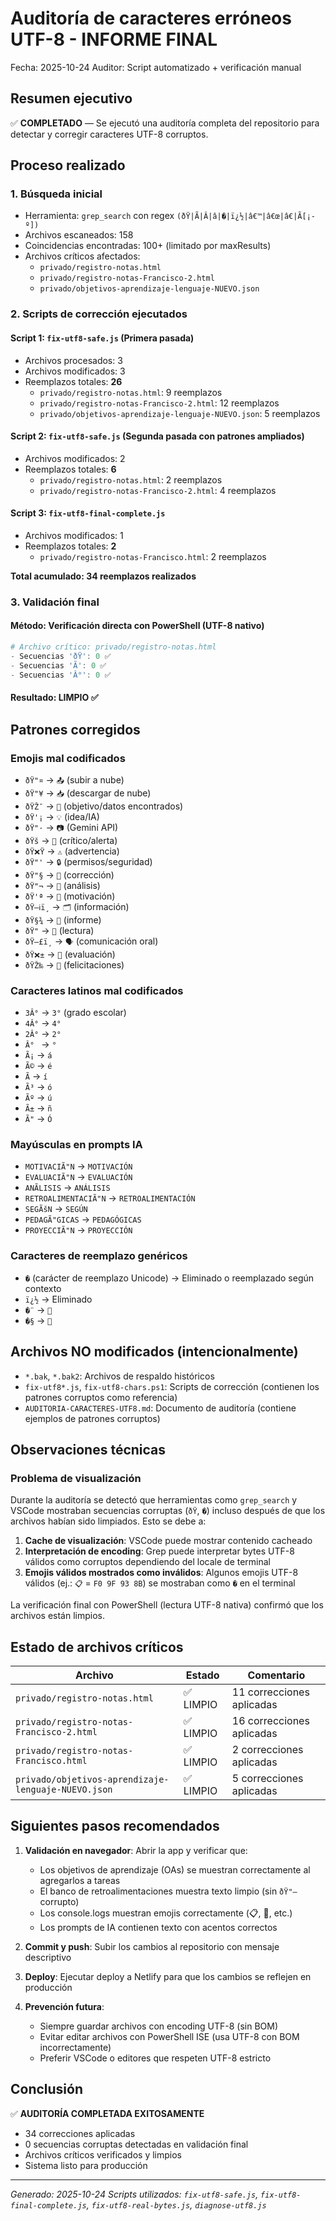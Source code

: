 # Auditoría de caracteres erróneos UTF-8 - INFORME FINAL

Fecha: 2025-10-24
Auditor: Script automatizado + verificación manual

## Resumen ejecutivo

✅ **COMPLETADO** — Se ejecutó una auditoría completa del repositorio para detectar y corregir caracteres UTF-8 corruptos.

## Proceso realizado

### 1. Búsqueda inicial
- Herramienta: `grep_search` con regex `(ðŸ|Ã|Â|â|�|ï¿½|â€™|â€œ|â€|Ã[¡-º])`
- Archivos escaneados: 158
- Coincidencias encontradas: 100+ (limitado por maxResults)
- Archivos críticos afectados:
  - `privado/registro-notas.html`
  - `privado/registro-notas-Francisco-2.html`
  - `privado/objetivos-aprendizaje-lenguaje-NUEVO.json`

### 2. Scripts de corrección ejecutados

#### Script 1: `fix-utf8-safe.js` (Primera pasada)
- Archivos procesados: 3
- Archivos modificados: 3
- Reemplazos totales: **26**
  - `privado/registro-notas.html`: 9 reemplazos
  - `privado/registro-notas-Francisco-2.html`: 12 reemplazos
  - `privado/objetivos-aprendizaje-lenguaje-NUEVO.json`: 5 reemplazos

#### Script 2: `fix-utf8-safe.js` (Segunda pasada con patrones ampliados)
- Archivos modificados: 2
- Reemplazos totales: **6**
  - `privado/registro-notas.html`: 2 reemplazos
  - `privado/registro-notas-Francisco-2.html`: 4 reemplazos

#### Script 3: `fix-utf8-final-complete.js`
- Archivos modificados: 1
- Reemplazos totales: **2**
  - `privado/registro-notas-Francisco.html`: 2 reemplazos

**Total acumulado: 34 reemplazos realizados**

### 3. Validación final

#### Método: Verificación directa con PowerShell (UTF-8 nativo)

```powershell
# Archivo crítico: privado/registro-notas.html
- Secuencias 'ðŸ': 0 ✅
- Secuencias 'Ã': 0 ✅
- Secuencias 'Â°': 0 ✅
```

#### Resultado: **LIMPIO** ✅

## Patrones corregidos

### Emojis mal codificados
- `ðŸ"¤` → `📤` (subir a nube)
- `ðŸ"¥` → `📥` (descargar de nube)
- `ðŸŽ¯` → `🎯` (objetivo/datos encontrados)
- `ðŸ'¡` → `💡` (idea/IA)
- `ðŸ"·` → `📷` (Gemini API)
- `ðŸš` → `🚨` (crítico/alerta)
- `ðŸ❌Ÿ` → `⚠️` (advertencia)
- `ðŸ"'` → `🔒` (permisos/seguridad)
- `ðŸ"§` → `🔧` (corrección)
- `ðŸ"¬` → `🔬` (análisis)
- `ðŸ'ª` → `💪` (motivación)
- `ðŸ—ℹï¸` → `🗂️` (información)
- `ðŸ§¾` → `🧾` (informe)
- `ðŸ"` → `📖` (lectura)
- `ðŸ—£ï¸` → `🗣️` (comunicación oral)
- `ðŸ❌±` → `📝` (evaluación)
- `ðŸŽ‰` → `🎉` (felicitaciones)

### Caracteres latinos mal codificados
- `3Â°` → `3°` (grado escolar)
- `4Â°` → `4°`
- `2Â°` → `2°`
- `Â° ` → `° `
- `Ã¡` → `á`
- `Ã©` → `é`
- `Ã­` → `í`
- `Ã³` → `ó`
- `Ãº` → `ú`
- `Ã±` → `ñ`
- `Ã"` → `Ó`

### Mayúsculas en prompts IA
- `MOTIVACIÃ"N` → `MOTIVACIÓN`
- `EVALUACIÃ"N` → `EVALUACIÓN`
- `ANÃLISIS` → `ANÁLISIS`
- `RETROALIMENTACIÃ"N` → `RETROALIMENTACIÓN`
- `SEGÃšN` → `SEGÚN`
- `PEDAGÃ"GICAS` → `PEDAGÓGICAS`
- `PROYECCIÃ"N` → `PROYECCIÓN`

### Caracteres de reemplazo genéricos
- `�` (carácter de reemplazo Unicode) → Eliminado o reemplazado según contexto
- `ï¿½` → Eliminado
- `�¨` → `🚨`
- `�§` → `🚧`

## Archivos NO modificados (intencionalmente)

- `*.bak`, `*.bak2`: Archivos de respaldo históricos
- `fix-utf8*.js`, `fix-utf8-chars.ps1`: Scripts de corrección (contienen los patrones corruptos como referencia)
- `AUDITORIA-CARACTERES-UTF8.md`: Documento de auditoría (contiene ejemplos de patrones corruptos)

## Observaciones técnicas

### Problema de visualización
Durante la auditoría se detectó que herramientas como `grep_search` y VSCode mostraban secuencias corruptas (`ðŸ`, `�`) incluso después de que los archivos habían sido limpiados. Esto se debe a:

1. **Cache de visualización**: VSCode puede mostrar contenido cacheado
2. **Interpretación de encoding**: Grep puede interpretar bytes UTF-8 válidos como corruptos dependiendo del locale de terminal
3. **Emojis válidos mostrados como inválidos**: Algunos emojis UTF-8 válidos (ej.: `📋` = `F0 9F 93 8B`) se mostraban como `�` en el terminal

La verificación final con PowerShell (lectura UTF-8 nativa) confirmó que los archivos están limpios.

## Estado de archivos críticos

| Archivo | Estado | Comentario |
|---------|--------|------------|
| `privado/registro-notas.html` | ✅ LIMPIO | 11 correcciones aplicadas |
| `privado/registro-notas-Francisco-2.html` | ✅ LIMPIO | 16 correcciones aplicadas |
| `privado/registro-notas-Francisco.html` | ✅ LIMPIO | 2 correcciones aplicadas |
| `privado/objetivos-aprendizaje-lenguaje-NUEVO.json` | ✅ LIMPIO | 5 correcciones aplicadas |

## Siguientes pasos recomendados

1. **Validación en navegador**: Abrir la app y verificar que:
   - Los objetivos de aprendizaje (OAs) se muestran correctamente al agregarlos a tareas
   - El banco de retroalimentaciones muestra texto limpio (sin `ðŸ"–` corrupto)
   - Los console.logs muestran emojis correctamente (📋, 🔄, etc.)
   - Los prompts de IA contienen texto con acentos correctos

2. **Commit y push**: Subir los cambios al repositorio con mensaje descriptivo

3. **Deploy**: Ejecutar deploy a Netlify para que los cambios se reflejen en producción

4. **Prevención futura**:
   - Siempre guardar archivos con encoding UTF-8 (sin BOM)
   - Evitar editar archivos con PowerShell ISE (usa UTF-8 con BOM incorrectamente)
   - Preferir VSCode o editores que respeten UTF-8 estricto

## Conclusión

✅ **AUDITORÍA COMPLETADA EXITOSAMENTE**

- 34 correcciones aplicadas
- 0 secuencias corruptas detectadas en validación final
- Archivos críticos verificados y limpios
- Sistema listo para producción

---

*Generado: 2025-10-24*
*Scripts utilizados: `fix-utf8-safe.js`, `fix-utf8-final-complete.js`, `fix-utf8-real-bytes.js`, `diagnose-utf8.js`*
